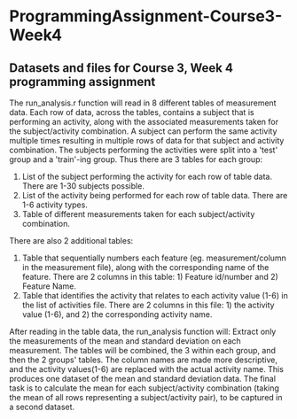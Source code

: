 # ProgrammingAssignment-Course3-Week4
## Datasets and files for Course 3, Week 4 programming assignment

The run_analysis.r function will read in 8 different tables of measurement data.  Each row of data, across the tables, contains a subject that is performing an activity, along with the associated measurements taken for the subject/activity combination.  A subject can perform the same activity multiple times resulting in multiple rows of data for that subject and activity combination.  The subjects performing the activities were split into a 'test' group and a 'train'-ing group.  Thus there are 3 tables for each group:
1. List of the subject performing the activity for each row of table data.  There are 1-30 subjects possible.
2. List of the activity being performed for each row of table data.  There are 1-6 activity types.
3. Table of different measurements taken for each subject/activity combination.

There are also 2 additional tables:
1. Table that sequentially numbers each feature (eg. measurement/column in the measurement file), along with the corresponding name of the feature.  There are 2 columns in this table:  1) Feature id/number and 2) Feature Name.
2. Table that identifies the activity that relates to each activity value (1-6) in the list of activities file.  There are 2 columns in this file:  1) the activity value (1-6), and 2) the corresponding activity name.

After reading in the table data, the run_analysis function will:  Extract only the measurements of the mean and standard deviation on each measurement.  The tables will be combined, the 3 within each group, and then the 2 groups' tables.  The column names are made more descriptive, and the activity values(1-6) are replaced with the actual activity name.  This produces one dataset of the mean and standard deviation data.  The final task is to calculate the mean for each subject/activity combination (taking the mean of all rows representing a subject/activity pair), to be captured in a second dataset.
